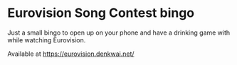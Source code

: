 # Eurovision Song Contest bingo

Just a small bingo to open up on your phone and have a drinking game with while watching Eurovision.

Available at https://eurovision.denkwai.net/
